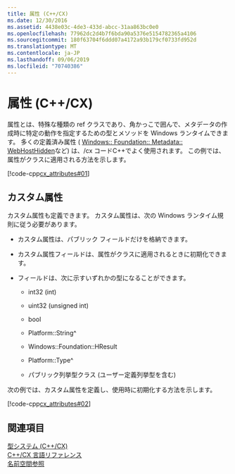 ```yaml
---
title: 属性 (C++/CX)
ms.date: 12/30/2016
ms.assetid: 4438e03c-4de3-433d-abcc-31aa863bc0e0
ms.openlocfilehash: 77962dc2d4b7f6bda90a5376e5154782365a4106
ms.sourcegitcommit: 180f63704f6ddd07a4172a93b179cf0733fd952d
ms.translationtype: MT
ms.contentlocale: ja-JP
ms.lasthandoff: 09/06/2019
ms.locfileid: "70740386"
---
```

# <a name="attributes-ccx"></a>属性 (C++/CX)

属性とは、特殊な種類の ref クラスであり、角かっこで囲んで、メタデータの作成時に特定の動作を指定するための型とメソッドを Windows ランタイムできます。 多くの定義済み属性 ( [Windows:: Foundation:: Metadata:: WebHostHidden](/uwp/api/Windows.Foundation.Metadata.WebHostHiddenAttribute)など) は、/cx コードC++でよく使用されます。 この例では、属性がクラスに適用される方法を示します。

[!code-cpp[cx_attributes#01](../cppcx/codesnippet/CPP/cx_attributes/class1.h#01)]

## <a name="custom-attributes"></a>カスタム属性

カスタム属性も定義できます。 カスタム属性は、次の Windows ランタイム規則に従う必要があります。

- カスタム属性は、パブリック フィールドだけを格納できます。

- カスタム属性フィールドは、属性がクラスに適用されるときに初期化できます。

- フィールドは、次に示すいずれかの型になることができます。

   - int32 (int)

   - uint32 (unsigned int)

   - bool

   - Platform::String^

   - Windows::Foundation::HResult

   - Platform::Type^

   - パブリック列挙型クラス (ユーザー定義列挙型を含む)

次の例では、カスタム属性を定義し、使用時に初期化する方法を示します。

[!code-cpp[cx_attributes#02](../cppcx/codesnippet/CPP/cx_attributes/class1.h#02)]

## <a name="see-also"></a>関連項目

[型システム (C++/CX)](../cppcx/type-system-c-cx.md)<br/>
[C++/CX 言語リファレンス](../cppcx/visual-c-language-reference-c-cx.md)<br/>
[名前空間参照](../cppcx/namespaces-reference-c-cx.md)

